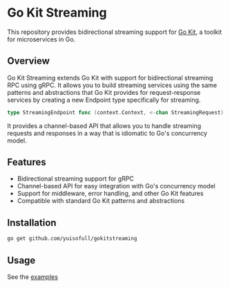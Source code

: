 # Go Kit Streaming

This repository provides bidirectional streaming support for [Go Kit](https://github.com/go-kit/kit), a toolkit for
microservices in Go.

## Overview

Go Kit Streaming extends Go Kit with support for bidirectional streaming RPC using gRPC. It allows you to build
streaming services using the same patterns and abstractions that Go Kit provides for request-response services
by creating a new Endpoint type specifically for streaming.

```go
type StreamingEndpoint func (context.Context, <-chan StreamingRequest) (<-chan StreamingResponse, error)
```

It provides a channel-based API that allows you to handle streaming requests and responses in a way that is idiomatic to
Go's concurrency model.

## Features

- Bidirectional streaming support for gRPC
- Channel-based API for easy integration with Go's concurrency model
- Support for middleware, error handling, and other Go Kit features
- Compatible with standard Go Kit patterns and abstractions

## Installation

```bash
go get github.com/yuisofull/gokitstreaming
```

## Usage

See the [examples](https://github.com/yuisofull/gokitstreaming/tree/main/examples/simple)